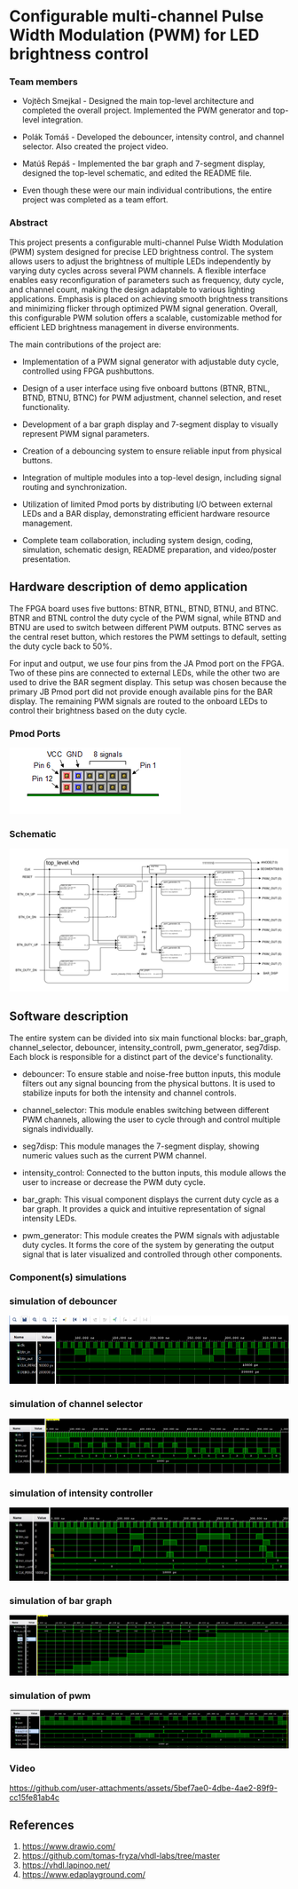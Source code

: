 # Configurable multi-channel Pulse Width Modulation (PWM) for LED brightness control

### Team members

* Vojtěch Smejkal -  Designed the main top-level architecture and completed the overall project. Implemented the PWM generator and top-level integration.
* Polák Tomáš - Developed the debouncer, intensity control, and channel selector. Also created the project video.
* Matúš Repáš - Implemented the bar graph and 7-segment display, designed the top-level schematic, and edited the README file.

* Even though these were our main individual contributions, the entire project was completed as a team effort.

### Abstract

This project presents a configurable multi-channel Pulse Width Modulation (PWM) system designed for precise LED brightness control. The system allows users to adjust the brightness of multiple LEDs independently by varying duty cycles across several PWM channels. A flexible interface enables easy reconfiguration of parameters such as frequency, duty cycle, and channel count, making the design adaptable to various lighting applications. Emphasis is placed on achieving smooth brightness transitions and minimizing flicker through optimized PWM signal generation. Overall, this configurable PWM solution offers a scalable, customizable method for efficient LED brightness management in diverse environments.

The main contributions of the project are:

* Implementation of a PWM signal generator with adjustable duty cycle, controlled using FPGA pushbuttons.

* Design of a user interface using five onboard buttons (BTNR, BTNL, BTND, BTNU, BTNC) for PWM adjustment, channel selection, and reset functionality.

* Development of a bar graph display and 7-segment display to visually represent PWM signal parameters.

* Creation of a debouncing system to ensure reliable input from physical buttons.

* Integration of multiple modules into a top-level design, including signal routing and synchronization.

* Utilization of limited Pmod ports by distributing I/O between external LEDs and a BAR display, demonstrating efficient hardware resource management.

* Complete team collaboration, including system design, coding, simulation, schematic design, README preparation, and video/poster presentation.

## Hardware description of demo application
The FPGA board uses five buttons: BTNR, BTNL, BTND, BTNU, and BTNC. BTNR and BTNL control the duty cycle of the PWM signal, while BTND and BTNU are used to switch between different PWM outputs. BTNC serves as the central reset button, which restores the PWM settings to default, setting the duty cycle back to 50%.

For input and output, we use four pins from the JA Pmod port on the FPGA. Two of these pins are connected to external LEDs, while the other two are used to drive the BAR segment display. This setup was chosen because the primary JB Pmod port did not provide enough available pins for the BAR display. The remaining PWM signals are routed to the onboard LEDs to control their brightness based on the duty cycle.

### Pmod Ports
![pmod](imgs/Pmod_pinout.png)

### Schematic
![schema](imgs/schema_toplevel.png)

## Software description

The entire system can be divided into six main functional blocks: bar_graph, channel_selector, debouncer, intensity_controll, pwm_generator, seg7disp. Each block is responsible for a distinct part of the device's functionality.

* debouncer: To ensure stable and noise-free button inputs, this module filters out any signal bouncing from the physical buttons. It is used to stabilize inputs for both the intensity and channel controls.

* channel_selector: This module enables switching between different PWM channels, allowing the user to cycle through and control multiple signals individually.

* seg7disp: This module manages the 7-segment display, showing numeric values such as the current PWM channel.

* intensity_control: Connected to the button inputs, this module allows the user to increase or decrease the PWM duty cycle.

* bar_graph: This visual component displays the current duty cycle as a bar graph. It provides a quick and intuitive representation of signal intensity LEDs.

* pwm_generator: This module creates the PWM signals with adjustable duty cycles. It forms the core of the system by generating the output signal that is later visualized and controlled through other components.




### Component(s) simulations

### simulation of debouncer
![simulation of debouncer](imgs/sim_debouncer.png)

### simulation of channel selector
![simulation of channel selector](imgs/sim_channel_selector.png)


### simulation of intensity controller
![simulation of intensity controller](imgs/sim_intensity_controller.png)

### simulation of bar graph
![simulation of bar graph](imgs/sim_bargraph.png)


### simulation of pwm
![simulation of pwm](imgs/sim_pwm.png)

### Video
https://github.com/user-attachments/assets/5bef7ae0-4dbe-4ae2-89f9-cc15fe81ab4c

## References

1. https://www.drawio.com/
2. https://github.com/tomas-fryza/vhdl-labs/tree/master
3. https://vhdl.lapinoo.net/
4. https://www.edaplayground.com/
